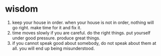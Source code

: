 # wisdom

1. keep your house in order. when your house is not in order, nothing will go right. make time for it and fix it.
2. time moves slowly if you are careful. do the right things. put yourself under good pressure. produce great things.
3. if you cannot speak good about somebody, do not speak about them at all. you will end up being misunderstood.

